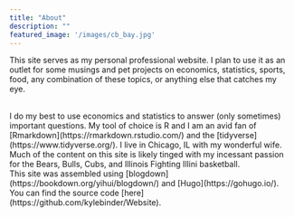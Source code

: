 ```yaml
---
title: "About"
description: ""
featured_image: '/images/cb_bay.jpg'
---
```


This site serves as my personal professional website. I plan to use it as an outlet for some musings and pet projects on economics, statistics, sports, food, any combination of these topics, or anything else that catches my eye.

<br>
I do my best to use economics and statistics to answer (only sometimes) important questions. My tool of choice is R and I am an avid fan of [Rmarkdown](https://rmarkdown.rstudio.com/) and the [tidyverse](https://www.tidyverse.org/). I live in Chicago, IL with my wonderful wife. Much of the content on this site is likely tinged with my incessant passion for the Bears, Bulls, Cubs, and Illinois Fighting Illini basketball.


<br>
This site was assembled using [blogdown](https://bookdown.org/yihui/blogdown/) and [Hugo](https://gohugo.io/). You can find the source code [here](https://github.com/kylebinder/Website).